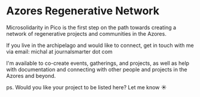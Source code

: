 # Azores Regenerative Network

Microsolidarity in Pico is the first step on the path towards creating a network of regenerative projects and communities in the Azores.

If you live in the archipelago and would like to connect, get in touch with me via email: michal at journalsmarter dot com

I'm available to co-create events, gatherings, and projects, as well as help with documentation and connecting with other people and projects in the Azores and beyond.

ps. Would you like your project to be listed here? Let me know ☀️
